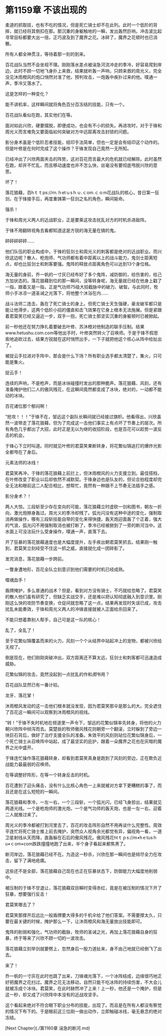 # 第1159章 不该出现的

柔道的抓取技，也有不吃的情况，但是死亡骑士却不在此列。此时一个低阶的背摔，就已经将其倒扣在那。那沉重的身躯触地的一瞬，发出轰然巨响，冲击波比起寻常目标都要大出一倍，正巧波及到了魔界之花。冰碎了，魔界之花顿时也已消散。

所有人都全神贯注，等待着那一刻的到来。

百花战队当然不会坐视不理。刚刚落水差点被湍急河流冲走的季冷，好容易爬到岸边，此时不顾一切地飞身扑上来救，结果就听轰一声响，只顾来救的周光义，完全没见沐雨橙风的炮口悄然对准了他，预判攻击，一炮轰中疾扑过来的他。噗通一声，季冷又落水了。

这是怎样的一种变化？

能不讲机率，这样瞬间就将角色百分百冻结的技能，只有一个。

百花战队看似在跑，其实他们在等。

面对如此兴欣，硬要摆脱，即便成功，也会有不小的损失。再进攻时，对于于锋和周光义而言难免又要面临如何突破对方中远距离攻击封锁的问题。

影分身术虽是个低阶忍者技能，结印手法简单，但也一定是会有结印这个动作的。但是叶修是在何时完成了这个操作？于锋发现自己竟然一无所知。

已经冲出了兴欣两面夹击的阵势，这对百花而言最大的危机就已经解除。此时虽然在跑，却并不忙乱，而且移动速度也并不怎么快，丝毫没有要彻底甩脱兴欣的意思。

坏了！

落花狼藉，百hｔｔps://ｍ.ｈetｕsｈｕ.ｃom.ｃｏm花战队的核心，昔日第一狂剑，在于锋接手后，再度重铸第一狂剑之名的角色，瞬间毙命。

强杀！

于锋和周光义两人的近战职业，正是要乘这攻击扰乱对方的时机杀进敌阵。

于锋不用翻转视角去看都知道这是方锐的海无量在搞的鬼。

砰砰砰砰砰……

他们队伍的职业构成中，于锋的狂剑士和周光义的刺客都是绝对的近战职业。而兴欣这边呢？散人、枪炮师、气功师都有着中距离以上的战斗能力，鬼剑士距离短点，却也比狂剑士和刺客要强。鬼阵的释放点距离角色可以达到13个身位格。

海无量的身前，乔一帆的一寸灰已经布好了多个鬼阵，减防御的，给伤害的，给己方加状态的。落花狼藉到位的那一瞬间，没等转身呢，海无量就已经在他身上戳了一指，跟着又是一指，正是气功师75级大招截脉中的破力、破智。与此同时，牧师小手冰凉一道圣诫之光落下，将他整个沐浴在内……

战斗法师二连击，轰在了死亡骑士的身上。但死亡骑士天生强硬，豪龙破军都只是能让他滑步，这两个低阶小招的僵直和击飞效果在它身上根本无法施展。但是紧跟着君莫笑已经又逼近一步，双手一抱，死亡骑士那坚实沉重的身躯顿时已被掀起。

前一秒他还在努力挣扎着要破去叶修、苏沐橙对他制造的联手压制。结果www.hetushu.com.com等他出手时，叶修突然转火了召唤师。于是于锋不假思索地追砍过去，结果方锐就在这时悄然出手，一下子就把他这个核心从阵中给扯出了。

被捉云手拉进对手阵中，那会是什么下场？所有职业选手都太清楚了，集火，只可能是集火。

捉云手！

连续的声响，不是枪声，而是冰块碰撞时发出的那种脆声。落花狼藉、风刻，还有准备掩护他们二人的傲风残花，在这瞬间竟然都变成了冰块，绝对的，一动都不能动的冰块。

百花诸位那个郁闷啊！

“抢攻！！！”于锋不在，邹远这个副队长瞬间就已经接过旗帜。他看得出，兴欣虽然一波带走了落花狼藉，但为了完成这一击他们事实上有点坏了节奏上的层次。所有角色几乎都出了大招，此时正是无以为继的收招阶段，也是百花可以趁势一波反击的机会。

于锋心下立时叫道。同时就见叶修的君莫笑果断转身，将花繁似锦追打的爆炸光影全都甩在了身后。

元素法师的冰线！

君莫笑再冲，于锋的落花狼藉上前拦上，但沐雨橙风的火力支援立到。最佳搭档，在叶修改变了职业以后却依然不减默契。于锋身边也是队友的，但论合拍程度却完全无法和眼前这二人配合相比，想帮忙，竟然有一种跟不上节奏无法插手之感。

影分身术？！

两人大惊。三段斩至少存在变向的可能，落花狼藉立时虚砍一剑和图书，朝左一折向，激光炮擦身轰过。周光义的季冷却残了。弧光闪没有这种中途的变化，强制取消再做操作，哪有三段斩技能自带的变化来得快捷。轰天炮迎面轰了个正着，强大的气浪，弧光闪不用强制取消也被打断了，季冷已经被掀到了一旁的断河当中。这水面上可没法玩什么受身操作，噗通一声，直落下去。

开了狂暴的落花狼藉速度也是大幅度提升，左手疾出朝君莫笑抓去。结果刚一触到，君莫笑立刻经受不住这一抓之威，直接就化成一团碎影了。

发完消息，落花狼藉一步跨前。

一瞥身遭地形，百花全队立刻意识到他们需要的时机已经成熟。

噬魂血手！

盾牌掩护，多么普通的战术？但是，看到对方没有骑士，不巧就给忽略了。君莫笑的散人他们虽有研究了，但缺乏实战交手，还是难以把认知彻底融入到意识里。刚刚这么快的攻防节奏变换，仓促间就忽略了这一点，结果再发现时失误已成，攻击扰乱未能奏效，于锋和周光义两人的冲锋直接就被人正面给杀回来了。

不能只想着靠别人帮手，自己可是这一队的核心！

乱了，全乱了！

至于花繁似锦覆盖而来的火力，风刻一个个从结界中站起冲上的宠物，都被兴欣给无视了。

倒是现在，他们刚刚突破冲出，双方距离还不算太远，狂剑士和刺客都可迅速造成威胁。

花繁似锦的攻击，竟然没起到一点扰乱的作和*图*书用？

百花战队显然已有一番计较。

龙牙、落花掌！

沐雨橙风发动的这一击他们根本就没发现，因为君莫笑那伞是那么的大。完全遮住了百花这一瞬间可以观察到沐雨橙风的视线。

“转！”于锋不失时机地在频道里一声令下，邹远的花繁似锦率先转身，将他的火力朝兴欣阵中倾泻而去。莫楚辰的牧师傲风残花则朝旁一个翻滚，立时躲到了旁边一块巨石背后，做好了治疗支援全队的准备。朱效平的风刻则站位花繁似锦身后，一个死亡骑士从召唤阵中站起，成了最坚实的庇护，跟着一朵魔界之花也在灰暗的魔界之光中盛开。

于锋连忙操作落花狼藉转身，却看到君莫笑真身是跑到了风刻的旁边，正在欺负近战能力最最弱的召唤师。

在等调整好阵形，在等一个转身反击的时机。

百花遭到了迎头痛击，没有什么比核心角色一上来就被对方拿下更糟糕的事了，而且还是在这么短短的一瞬间。

落花狼藉和季冷，一左一右，一个三段斩，一个弧光闪，已经飞身掠出，结果就见两道光线。一个是枪炮师的激光炮，一个是气功师的轰天炮，也是一左一右，迎着二人就推过来了。

周光义的季冷都被打到河里去了，百花的攻击阵形自然不用再谈什么完整性。周效平连忙将死亡骑士推上前去掩护，突然众人视角余光都觉有异，偏视角一看，一道卫星射线从天而降，直轰躲在石后的傲风残花。傲风残花htｔｐs://m•hｅtusｈu•ｃom•com跌跌撞撞地跑了出来，半个身子看起来都焦黑了。

断河岸边，落花狼藉已经不在。为造这一秒杀，兴欣在那一瞬间也是倾尽全力在攻击，留下了满地疮痍。

这些还不是全部，落花狼藉自己现在也正在狂暴状态下，防御能力大幅度地削弱中。

被压制的于锋不甘退让，落花狼藉双目瞬时变得赤红，竟是在被压制的情况下开了狂暴，想要强行反击！

君莫笑哪去了？

君莫笑那撑开后远比一般盾牌要大得多的千机伞给了他们答案。不需要撑太久，只要在最关键的时候，掩护那么一下，让沐雨橙风和海无量放出技能即可。

鬼阵的削弱和强化，气功师的截脉，牧师的圣诫之光，再加上落花狼藉自身的狂暴，终于等来了兴欣不顾一切的一波攻击。

落花狼藉立刻举剑就要劈上，忽然身后一股力道扯来，身不由己地就已经倒飞了出去。

来了！

乔一帆的一寸灰在此时也跳了出来，刀锋魂光落下，一个冰阵结成，边缘很巧地正好把魔界之花扫过。魔界之花无法移动，自然只能干吃冰阵的持续伤害，不大会儿就被冻成个冰块。君莫笑，在此时赫然冲了上来！上一秒，他还是一个掩护，但是这一秒，却又成了兴欣阵中本没有的近战攻坚手。

这个看起来绝对不符合眼下职业分布的技能，出现了。而且是在所有人都没有察觉的情况下布下的。于是眼前这三位刚一做出动作，立即触碰冰线，毫无悬念的绝对冻结。



[Next Chapter](./第1160章 湍急的断河.md)